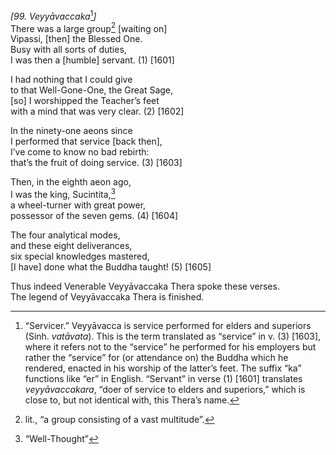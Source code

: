 *\[99. Veyyāvaccaka*[^1]*\]*  
There was a large group[^2] \[waiting on\]  
Vipassi, \[then\] the Blessed One.  
Busy with all sorts of duties,  
I was then a \[humble\] servant. (1) \[1601\]

I had nothing that I could give  
to that Well-Gone-One, the Great Sage,  
\[so\] I worshipped the Teacher’s feet  
with a mind that was very clear. (2) \[1602\]

In the ninety-one aeons since  
I performed that service \[back then\],  
I’ve come to know no bad rebirth:  
that’s the fruit of doing service. (3) \[1603\]

Then, in the eighth aeon ago,  
I was the king, Sucintita,[^3]  
a wheel-turner with great power,  
possessor of the seven gems. (4) \[1604\]

The four analytical modes,  
and these eight deliverances,  
six special knowledges mastered,  
\[I have\] done what the Buddha taught! (5) \[1605\]

Thus indeed Venerable Veyyāvaccaka Thera spoke these verses.  
The legend of Veyyāvaccaka Thera is finished.

[^1]: “Servicer.” Veyyāvacca is service performed for elders and superiors (Sinh. *vatāvata*). This is the term translated as “service” in v. (3) \[1603\], where it refers not to the “service” he performed for his employers but rather the “service” for (or attendance on) the Buddha which he rendered, enacted in his worship of the latter’s feet. The suffix “ka” functions like “er” in English. “Servant” in verse (1) \[1601\] translates *veyyāvaccakara*, “doer of service to elders and superiors,” which is close to, but not identical with, this Thera’s name.

[^2]: lit., “a group consisting of a vast multitude”.

[^3]: “Well-Thought”
